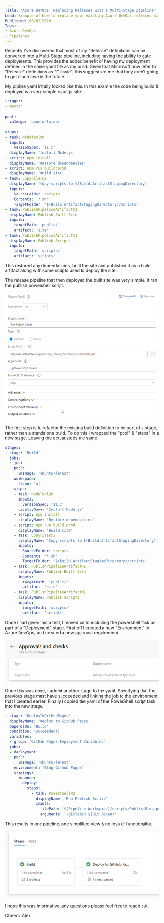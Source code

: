 ```yaml
---
Title: "Azure DevOps: Replacing Releases with a Multi-Stage pipeline"
Lead: Example of how to replace your existing Azure DevOps releases with Multistage pipelines
Published: 08/02/2020
Tags:
- Azure DevOps
- Pipelines
---
```


Recently I've discovered that most of my "Release" definitions can be converted into a Multi-Stage pipeline, including having the ability to gate deployments. This provides the added benefit of having my deployment defined in the same yaml file as my build. Given that Microsoft now refer to "Release" definitions as "Classic", this suggests to me that they aren't going to get much love in the future.

My pipline yaml initally looked like this. In this examle the code being build & deployed is a very simple react.js site.
```yaml
trigger:
- master

pool:
  vmImage: 'ubuntu-latest'

steps:
- task: NodeTool@0
  inputs:
    versionSpec: '11.x'
  displayName: 'Install Node.js'
- script: npm install
  displayName: 'Restore dependancies'
- script: npm run build:prod
  displayName: 'Build site'
- task: CopyFiles@2
  displayName: 'Copy scripts to $(Build.ArtifactStagingDirectory)'
  inputs:
    SourceFolder: scripts
    Contents: '*.sh'
    TargetFolder: '$(Build.ArtifactStagingDirectory)/scripts'
- task: PublishPipelineArtifact@1
  displayName: Publish Built Site
  inputs:
    targetPath: 'public/'
    artifact: 'site'
- task: PublishPipelineArtifact@1
  displayName: Publish Scripts
  inputs:
    targetPath: 'scripts/'
    artifact: 'scripts'
```

This restored any dependancies, built the site and published it as a build artifact along with some scripts used to deploy the site.

The release pipeline that then deployed the built site was very simple. It ran the publish powershell script.

![Image of the Release Definition](/assets/images/replacing-releases-with-azure-devops-multistage-pipelines/release.png)

The first step is to refactor the existing build definition to be part of a stage, rather than a standalone build. To do this I wrapped the "pool" & "steps" in a new stage. Leaving the actual steps the same.

```yaml
stages:
- stage: 'Build'
  jobs:
  - job:
    pool:
      vmImage: 'ubuntu-latest'
    workspace:
      clean: 'all'
    steps:
    - task: NodeTool@0
      inputs:
        versionSpec: '11.x'
      displayName: 'Install Node.js'
    - script: npm install
      displayName: 'Restore dependancies'
    - script: npm run build:prod
      displayName: 'Build site'
    - task: CopyFiles@2
      displayName: 'Copy scripts to $(Build.ArtifactStagingDirectory)'
      inputs:
        SourceFolder: scripts
        Contents: '*.sh'
        TargetFolder: '$(Build.ArtifactStagingDirectory)/scripts'
    - task: PublishPipelineArtifact@1
      displayName: Publish Built Site
      inputs:
        targetPath: 'public/'
        artifact: 'site'
    - task: PublishPipelineArtifact@1
      displayName: Publish Scripts
      inputs:
        targetPath: 'scripts/'
        artifact: 'scripts'
```

Once I had given this a test, I moved on to including the powershell task as part of a "Deployment" stage. First off I created a new "Environment" in Azure DevOps, and created a new approval requirement.

![Image of the Environment with the approval requirement](/assets/images/replacing-releases-with-azure-devops-multistage-pipelines/approvals-and-checks.png)

Once this was done, I added another stage to the yaml. Specifying that the previous stage must have succeeded and linking the job to the environment that I created earlier. Finally I copied the yaml of the PowerShell script task into the new stage.

```yaml
- stage: 'DeployToGitHubPages'
  displayName: 'Deploy to GitHub Pages'
  dependsOn: 'Build'
  condition: 'succeeded()'
  variables:
  - group: 'GitHub Pages Deployment Variables'
  jobs:
  - deployment:
    pool:
      vmImage: 'ubuntu-latest'
    environment: 'Blog Github Pages'
    strategy:
      runOnce:
        deploy:
          steps:
            - task: PowerShell@2
              displayName: 'Run Publish Script'
              inputs:
                filePath: '$(Pipeline.Workspace)/scripts/PublishBlog.ps1'
                arguments: '-gitToken $(Git.Token)'
```

This results in one pipeline, one simplified view & no loss of functionality.

![End Result](/assets/images/replacing-releases-with-azure-devops-multistage-pipelines/end-result.png)

I hope this was informative, any questions please feel free to reach out.

Cheers,
Alex
